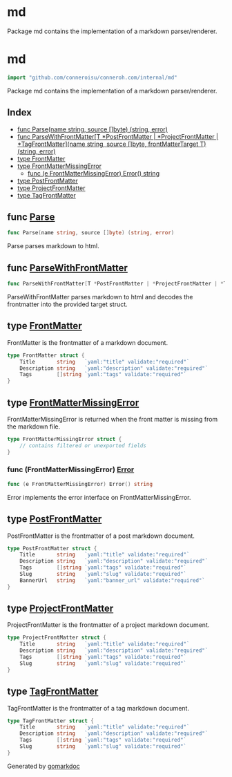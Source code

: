 # md

Package md contains the implementation of a markdown parser/renderer.

<!-- gomarkdoc:embed:start -->

<!-- Code generated by gomarkdoc. DO NOT EDIT -->

# md

```go
import "github.com/conneroisu/conneroh.com/internal/md"
```

Package md contains the implementation of a markdown parser/renderer.

## Index

- [func Parse\(name string, source \[\]byte\) \(string, error\)](<#Parse>)
- [func ParseWithFrontMatter\[T \*PostFrontMatter | \*ProjectFrontMatter | \*TagFrontMatter\]\(name string, source \[\]byte, frontMatterTarget T\) \(string, error\)](<#ParseWithFrontMatter>)
- [type FrontMatter](<#FrontMatter>)
- [type FrontMatterMissingError](<#FrontMatterMissingError>)
  - [func \(e FrontMatterMissingError\) Error\(\) string](<#FrontMatterMissingError.Error>)
- [type PostFrontMatter](<#PostFrontMatter>)
- [type ProjectFrontMatter](<#ProjectFrontMatter>)
- [type TagFrontMatter](<#TagFrontMatter>)


<a name="Parse"></a>
## func [Parse](<https://github.com/conneroisu/conneroh/blob/main/internal/md/parse.go#L79-L82>)

```go
func Parse(name string, source []byte) (string, error)
```

Parse parses markdown to html.

<a name="ParseWithFrontMatter"></a>
## func [ParseWithFrontMatter](<https://github.com/conneroisu/conneroh/blob/main/internal/md/parse.go#L135-L141>)

```go
func ParseWithFrontMatter[T *PostFrontMatter | *ProjectFrontMatter | *TagFrontMatter](name string, source []byte, frontMatterTarget T) (string, error)
```

ParseWithFrontMatter parses markdown to html and decodes the frontmatter into the provided target struct.

<a name="FrontMatter"></a>
## type [FrontMatter](<https://github.com/conneroisu/conneroh/blob/main/internal/md/parse.go#L23-L27>)

FrontMatter is the frontmatter of a markdown document.

```go
type FrontMatter struct {
    Title       string   `yaml:"title" validate:"required"`
    Description string   `yaml:"description" validate:"required"`
    Tags        []string `yaml:"tags" validate:"required"`
}
```

<a name="FrontMatterMissingError"></a>
## type [FrontMatterMissingError](<https://github.com/conneroisu/conneroh/blob/main/internal/md/errors.go#L4-L6>)

FrontMatterMissingError is returned when the front matter is missing from the markdown file.

```go
type FrontMatterMissingError struct {
    // contains filtered or unexported fields
}
```

<a name="FrontMatterMissingError.Error"></a>
### func \(FrontMatterMissingError\) [Error](<https://github.com/conneroisu/conneroh/blob/main/internal/md/errors.go#L9>)

```go
func (e FrontMatterMissingError) Error() string
```

Error implements the error interface on FrontMatterMissingError.

<a name="PostFrontMatter"></a>
## type [PostFrontMatter](<https://github.com/conneroisu/conneroh/blob/main/internal/md/frontmatters.go#L12-L18>)

PostFrontMatter is the frontmatter of a post markdown document.

```go
type PostFrontMatter struct {
    Title       string   `yaml:"title" validate:"required"`
    Description string   `yaml:"description" validate:"required"`
    Tags        []string `yaml:"tags" validate:"required"`
    Slug        string   `yaml:"slug" validate:"required"`
    BannerUrl   string   `yaml:"banner_url" validate:"required"`
}
```

<a name="ProjectFrontMatter"></a>
## type [ProjectFrontMatter](<https://github.com/conneroisu/conneroh/blob/main/internal/md/frontmatters.go#L4-L9>)

ProjectFrontMatter is the frontmatter of a project markdown document.

```go
type ProjectFrontMatter struct {
    Title       string   `yaml:"title" validate:"required"`
    Description string   `yaml:"description" validate:"required"`
    Tags        []string `yaml:"tags" validate:"required"`
    Slug        string   `yaml:"slug" validate:"required"`
}
```

<a name="TagFrontMatter"></a>
## type [TagFrontMatter](<https://github.com/conneroisu/conneroh/blob/main/internal/md/frontmatters.go#L21-L26>)

TagFrontMatter is the frontmatter of a tag markdown document.

```go
type TagFrontMatter struct {
    Title       string   `yaml:"title" validate:"required"`
    Description string   `yaml:"description" validate:"required"`
    Tags        []string `yaml:"tags" validate:"required"`
    Slug        string   `yaml:"slug" validate:"required"`
}
```

Generated by [gomarkdoc](<https://github.com/princjef/gomarkdoc>)


<!-- gomarkdoc:embed:end -->
